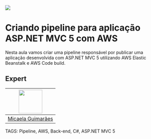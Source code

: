 
<img src="https://storage.googleapis.com/golden-wind/experts-club/capa-github.svg" />

# Criando pipeline para aplicação ASP.NET MVC 5 com AWS


Nesta aula vamos criar uma pipeline responsável por publicar uma aplicação desenvolvida com ASP.NET MVC 5 utilizando AWS Elastic Beanstalk e AWS Code build. 

## Expert

| [<img src="https://avatars.githubusercontent.com/u/46268819?v=4" width="75px;"/>](https://github.com/MicaelaGuimaraes) |
| :----------------------------------------------------------------------------------------------------------------------------------------------------------------------: |
|                                                             [Micaela Guimarães](https://github.com/MicaelaGuimaraes)                                                             |

TAGS: Pipeline, AWS, Back-end, C#, ASP.NET MVC 5 
